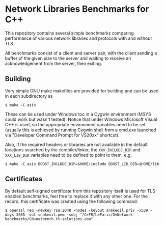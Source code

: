 Network Libraries Benchmarks for C++
====================================

This repository contains several simple benchmarks comparing performance of
various network libraries and protocols with and without TLS.

All benchmarks consist of a client and server pair, with the client sending a
buffer of the given size to the server and waiting to receive an
acknowledgement from the server, then exiting.

Building
--------

Very simple GNU make makefiles are provided for building and can be used in
each subdirectory as

	$ make -C asio

These can be used under Windows too in a Cygwin environment (MSYS could work
but wasn't tested). Notice that under Windows Microsoft Visual C++ is used, so
the appropriate environment variables need to be set (usually this is achieved
by running Cygwin shell from a cmd.exe launched via "Developer Command Prompt
for VS20xx" shortcut).

Also, if the required headers or libraries are not available in the default
locations searched by the compiler/linker, the `XXX_INCLUDE_DIR` and
`XXX_LIB_DIR` variables need to be defined to point to them, e.g.

	$ make -C asio BOOST_INCLUDE_DIR=$HOME/include BOOST_LIB_DIR=$HOME/lib

Certificates
------------

By default self-signed certificate from this repository itself is used for
TLS-enabled benchmarks, feel free to replace it with any other one. For the
record, this certificate was created using the following command:

	$ openssl req -newkey rsa:2048 -nodes -keyout snakeoil.priv -x509 -days 3655 -out snakeoil.pem -subj "/C=FR/L=Paris/O=Network benchmarks/CN=netbench.tt-solutions.com"
